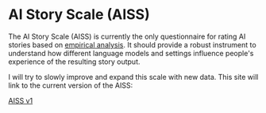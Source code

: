 # AI Story Scale (AISS)
The AI Story Scale (AISS) is currently the only questionnaire for rating AI stories based on [empirical analysis](../v1/aiss_v1.md). It should provide a robust instrument to understand how different language models and settings influence people's experience of the resulting story output.

I will try to slowly improve and expand this scale with new data. This site will link to the current version of the AISS:

[AISS v1](v1/aiss_v1.md)
